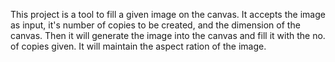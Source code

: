 This project is a tool to fill a given image on the canvas. 
It accepts the image as input, it's number of copies to be created, and the dimension of the canvas.
Then it will generate the image into the canvas and fill it with the no. of copies given. It will maintain the aspect ration  of the image.
